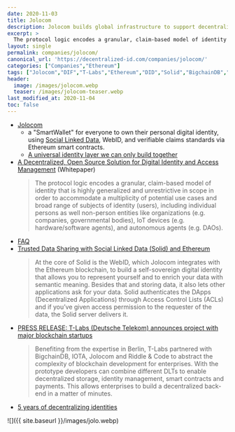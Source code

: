 ```yaml
---
date: 2020-11-03
title: Jolocom
description: Jolocom builds global infrastructure to support decentralized digital identity management. 
excerpt: >
  The protocol logic encodes a granular, claim-based model of identity that is highly generalized and unrestrictive in scope in order to accommodate a multiplicity of potential use cases and broad range of subjects of identity (users), including individual persons as well non-person entities like organizations (e.g. companies, governmental bodies), IoT devices (e.g. hardware/software agents), and autonomous agents (e.g. DAOs).
layout: single
permalink: companies/jolocom/
canonical_url: 'https://decentralized-id.com/companies/jolocom/'
categories: ["Companies","Ethereum"]
tags: ["Jolocom","DIF","T-Labs","Ethereum","DID","Solid","BigchainDB","IOTA"]
header:
  image: /images/jolocom.webp
  teaser: /images/jolocom-teaser.webp
last_modified_at: 2020-11-04
toc: false
---
```



* [Jolocom](http://jolocom.com/)
   * a "SmartWallet" for everyone to own their personal digital identity, using [Social Linked Data](https://github.com/solid/solid-spec), WebID, and verifiable claims standards via Ethereum smart contracts. 
   * [A universal identity layer we can only build together](https://stories.jolocom.com/a-universal-identity-layer-we-can-only-build-together-e297ed5ae4ed)
* [A Decentralized, Open Source Solution for Digital Identity and Access Management](https://jolocom.io/wp-content/uploads/2019/12/Jolocom-Whitepaper-v2.1-A-Decentralized-Open-Source-Solution-for-Digital-Identity-and-Access-Management.pdf) (Whitepaper)
  > The protocol logic encodes a granular, claim-based model of identity that is highly generalized and unrestrictive in scope in order to accommodate a multiplicity of potential use cases and broad range of subjects of identity (users), including individual persons as well non-person entities like organizations (e.g. companies, governmental bodies), IoT devices (e.g. hardware/software agents), and autonomous agents (e.g. DAOs).
- [FAQ](https://stories.jolocom.com/faq-34d24e2579d2)
- [Trusted Data Sharing with Social Linked Data (Solid) and Ethereum](https://stories.jolocom.com/trusted-data-sharing-with-social-linked-data-solid-and-ethereum-in-the-internet-of-things-iot-7dc242944624)
  > At the core of Solid is the WebID, which Jolocom integrates with the Ethereum blockchain, to build a self-sovereign digital identity that allows you to represent yourself and to enrich your data with semantic meaning. Besides that and storing data, it also lets other applications ask for your data. Solid authenticates the DApps (Decentralized Applications) through Access Control Lists (ACLs) and if you’ve given access permission to the requester of the data, the Solid server delivers it.
- [PRESS RELEASE: T-Labs (Deutsche Telekom) announces project with major blockchain startups](https://stories.jolocom.com/press-release-t-labs-deutsche-telekom-announces-project-with-major-blockchain-startups-e6ac451d8b3)
  > Benefiting from the expertise in Berlin, T-Labs partnered with BigchainDB, IOTA, Jolocom and Riddle & Code to abstract the complexity of blockchain development for enterprises. With the prototype developers can combine different DLTs to enable decentralized storage, identity management, smart contracts and payments. This allows enterprises to build a decentralized back-end in a matter of minutes.
- [5 years of decentralizing identities](https://stories.jolocom.com/5-years-of-decentralizing-identities-e04dcd5b4494)

![]({{ site.baseurl }}/images/jolo.webp)